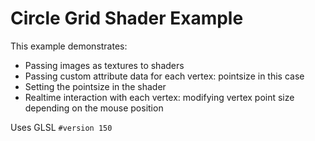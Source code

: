 # Circle Grid Shader Example

This example demonstrates:
- Passing images as textures to shaders
- Passing custom attribute data for each vertex: pointsize in this case
- Setting the pointsize in the shader
- Realtime interaction with each vertex: modifying vertex point size depending on the mouse position

Uses GLSL ```#version 150```

